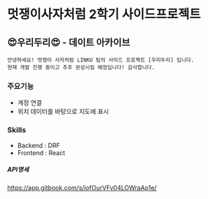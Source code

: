 # 멋쟁이사자처럼 2학기 사이드프로젝트
## 😍우리두리😍 - 데이트 아카이브

```
안녕하세요! 멋쟁이 사자처럼 LINKU 팀의 사이드 프로젝트 [우리두리] 입니다. 
현재 개발 진행 중이고 추후 완성시킬 예정입니다! 감사합니다.
```

### 주요기능
+ 계정 연결
+ 위치 데이터를 바탕으로 지도에 표시

### Skills
+ Backend : DRF
+ Frontend : React




##### API명세
https://app.gitbook.com/s/iofOurVFv04LOWraAp1e/
